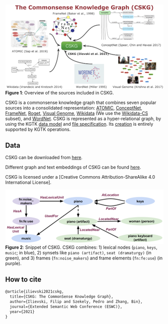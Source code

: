 
![Diagram](images/cskg.png)
**Figure 1**: Overview of the sources included in CSKG.

CSKG is a commonsense knowledge graph that combines seven popular sources into a consolidated representation: [ATOMIC](https://homes.cs.washington.edu/~msap/atomic/), [ConceptNet](http://conceptnet.io/), [FrameNet](https://framenet.icsi.berkeley.edu/fndrupal/), [Roget](http://www.roget.org/), [Visual Genome](http://visualgenome.org/), [Wikidata](http://wikidata.org/) (We use the [Wikidata-CS](https://zenodo.org/record/3983030#.YEkr45NKimk) subset), and [WordNet](https://wordnet.princeton.edu/). CSKG is represented as a hyper-relational graph, by using the  KGTK [data model](https://kgtk.readthedocs.io/en/latest/data_model/) and [file specification](https://kgtk.readthedocs.io/en/latest/specification/). Its [creation](https://github.com/usc-isi-i2/cskg/blob/master/consolidation/create_cskg.sh) is entirely supported by KGTK operations. 


## Data

CSKG can be downloaded from [here](https://doi.org/10.5281/zenodo.4331372). 

Different graph and text embeddings of CSKG can be found [here](https://drive.google.com/drive/u/1/folders/16347KHSloJJZIbgC9V5gH7_pRx0CzjPQ).

CSKG is licensed under a
[Creative Commons Attribution-ShareAlike 4.0 International License].

![Diagram](images/snippet.png)
**Figure 2**: Snippet of CSKG. CSKG combines: 1) lexical nodes (`piano`, `keys`, `music`; in blue), 2) synsets like `piano (artifact)`, `seat (dramaturgy)` (in green), and 3) frames (`fn:noise_makers`) and frame elements (`fn:fe:use`) (in purple).


## How to cite
```
@article{ilievski2021cskg,
  title={CSKG: The CommonSense Knowledge Graph},
  author={Ilievski, Filip and Szekely, Pedro and Zhang, Bin},
  journal={Extended Semantic Web Conference (ESWC)},
  year={2021}
}
```
